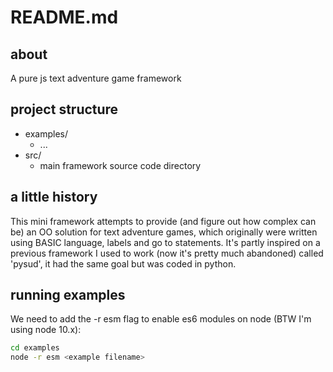 # README.md

## about

A pure js text adventure game framework

## project structure

-   examples/
    -   ...
-   src/
    -   main framework source code directory

## a little history

This mini framework attempts to provide (and figure out how complex can be) an OO solution for text adventure games, which originally were written using BASIC language, labels and go to statements.
It's partly inspired on a previous framework I used to work (now it's pretty much abandoned) called 'pysud', it had the same goal but was coded in python.

## running examples

We need to add the -r esm flag to enable es6 modules on node (BTW I'm using node 10.x):

```bash
cd examples
node -r esm <example filename>
```

